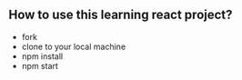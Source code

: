 ## How to use this learning react project?

-   fork
-   clone to your local machine
-   npm install
-   npm start

